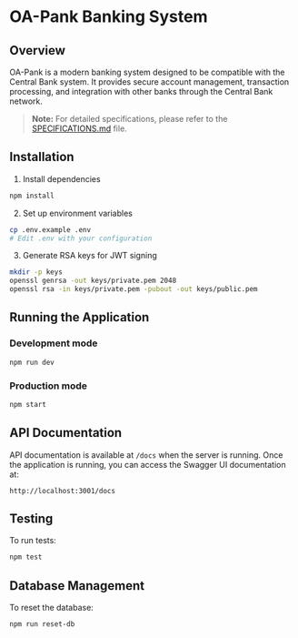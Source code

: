 # OA-Pank Banking System

## Overview

OA-Pank is a modern banking system designed to be compatible with the Central Bank system. It provides secure account management, transaction processing, and integration with other banks through the Central Bank network.

> **Note:** For detailed specifications, please refer to the [SPECIFICATIONS.md](SPECIFICATIONS.md) file.

## Installation

1. Install dependencies

```bash
npm install
```

2. Set up environment variables

```bash
cp .env.example .env
# Edit .env with your configuration
```

3. Generate RSA keys for JWT signing

```bash
mkdir -p keys
openssl genrsa -out keys/private.pem 2048
openssl rsa -in keys/private.pem -pubout -out keys/public.pem
```

## Running the Application

### Development mode

```bash
npm run dev
```

### Production mode

```bash
npm start
```

## API Documentation

API documentation is available at `/docs` when the server is running. Once the application is running, you can access the Swagger UI documentation at:

```
http://localhost:3001/docs
```

## Testing

To run tests:

```bash
npm test
```

## Database Management

To reset the database:

```bash
npm run reset-db
```
